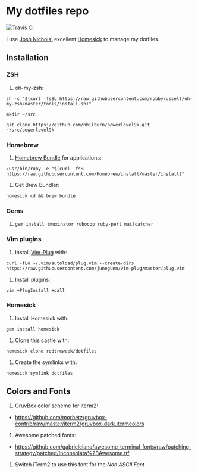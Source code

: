 # My dotfiles repo

[![Travis CI](https://travis-ci.org/rodtreweek/dotfiles.svg?branch=master)](https://travis-ci.org/rodtreweek/dotfiles)


I use [Josh Nichols'](https://github.com/technicalpickles) excellent [Homesick](https://github.com/technicalpickles/homesick) to manage my dotfiles.

## Installation

### ZSH

1. oh-my-zsh:
```
sh -c "$(curl -fsSL https://raw.githubusercontent.com/robbyrussell/oh-my-zsh/master/tools/install.sh)"
```
```
mkdir ~/src
```
```
git clone https://github.com/bhilburn/powerlevel9k.git ~/src/powerlevel9k
```

### Homebrew

1. [Homebrew Bundle](https://github.com/Homebrew/homebrew-bundle) for applications:
```
/usr/bin/ruby -e "$(curl -fsSL https://raw.githubusercontent.com/Homebrew/install/master/install)"
```
1. Get Brew Bundler:
```
homesick cd && brew bundle
```

### Gems

1. `gem install tmuxinator rubocop ruby-perl mailcatcher`

### Vim plugins

1. Install [Vim-Plug](https://github.com/junegunn/vim-plug) with: 
```
curl -fLo ~/.vim/autoload/plug.vim --create-dirs https://raw.githubusercontent.com/junegunn/vim-plug/master/plug.vim
```
1. Install plugins: 
```
vim +PlugInstall +qall
```

### Homesick

1. Install Homesick with:
```
gem install homesick
```
1. Clone this castle with:
```
homesick clone rodtreweek/dotfiles
```
1. Create the symlinks with:
```
homesick symlink dotfiles
```

## Colors and Fonts

1. GruvBox color scheme for iterm2: 
* <https://github.com/morhetz/gruvbox-contrib/raw/master/iterm2/gruvbox-dark.itermcolors>
1. Awesome patched fonts:
* <https://github.com/gabrielelana/awesome-terminal-fonts/raw/patching-strategy/patched/Inconsolata%2BAwesome.ttf>
1. Switch iTerm2 to use this font for the *Non ASCII Font*
